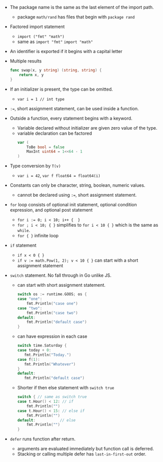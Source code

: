 * The package name is the same as the last element of the import path.
    * package `math/rand` has files that begin with `package rand`

* Factored import statement
    * `import ("fmt" "math")`
    * same as `import "fmt"` `import "math"`

* An identifier is exported if it begins with a capital letter

* Multiple results
    ```go
    func swap(x, y string) (string, string) {
        return x, y
    }
    ```

* If an initializer is present, the type can be omitted.
    * `var i = 1 // int type`

* `:=`, short assignment statement, can be used inside a function.

* Outside a function, every statement begins with a keyword.
    * Variable declared without initializer are given zero value of the type.
    * variable declaration can be factored
        ```go
        var (
            ToBe bool = false
            MaxInt uint64 = 1<<64 - 1
        )
        ```
    
* Type conversion by `T(v)`
    * `var i = 42`, `var f float64 = float64(i)`
    
* Constants can only be character, string, boolean, numeric values.
    * cannot be declared using `:=`, short assignment statement.

* `for` loop consists of optional init statement, optional condition expression, and optional post statement
    * `for i := 0; i < 10; i++ {  }` 
    * `for ; i < 10; { }` simplifies to `for i < 10 { }` which is the same as `while`.
    * `for { }` infinite loop
    
    
* `if` statement
    * `if x < 0 { }`
    * `if v := math.Pow(1, 2); v < 10 { }` can start with a short assignment statement
    
* `switch` statement. No fall through in Go unlike JS.
    * can start with short assignment statement.
      ```go
      switch os := runtime.GOOS; os {
      case "one":
	      fmt.Println("case one")
      case "two":
	      fmt.Println("case two")      
      default:
	      fmt.Println("default case")
      }

      ```
    * can have expression in each case
        ```go
        switch time.Saturday {
        case today + 0:
  	       fmt.Println("Today.")
        case f(1):
  	       fmt.Println("Whatever")
        }
        default:
  	       fmt.Println("default case")
        ```
     * Shorter if then else statement with `switch true`
        ```go
        switch { // same as switch true
        case t.Hour() < 12: // if
 	        fmt.Println("")
        case t.Hour() < 15: // else if
 	        fmt.Println("")
        default:           // else
            fmt.Println("")
        }
        ```
        
* `defer` runs function after return.
    * arguments are evaluated immediately but function call is deferred.
    * Stacking or calling multiple defer has `last-in-first-out` order.
   

